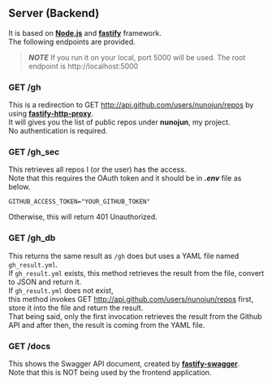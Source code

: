 ## Server (Backend)
It is based on **[Node.js](https://nodejs.org/en/)** and **[fastify](https://www.fastify.io/)** framework.  
The following endpoints are provided.  
> **_NOTE_**
If you run it on your local, port 5000 will be used.
The root endpoint is http://localhost:5000

### GET /gh
This is a redirection to GET http://api.github.com/users/nunojun/repos by using **[fastify-http-proxy](https://github.com/fastify/fastify-http-proxy)**.  
It will gives you the list of public repos under **nunojun**, my project.  
No authentication is required.
### GET /gh_sec
This retrieves all repos I (or the user) has the access.  
Note that this requires the OAuth token and it should be in **_.env_** file as below.
```
GITHUB_ACCESS_TOKEN="YOUR_GITHUB_TOKEN"
```
Otherwise, this will return 401 Unauthorized.
### GET /gh_db
This returns the same result as `/gh` does but uses a YAML file named `gh_result.yml`.  
If `gh_result.yml` exists, this method retrieves the result from the file, convert to JSON and return it.  
If `gh_result.yml` does not exist,  
this method invokes GET http://api.github.com/users/nunojun/repos first, store it into the file and return the result.  
That being said, only the first invocation retrieves the result from the Github API and after then, the result is coming from the YAML file.  
### GET /docs
This shows the Swagger API document, created by **[fastify-swagger](https://github.com/fastify/fastify-swagger)**.  
Note that this is NOT being used by the frontend application.  